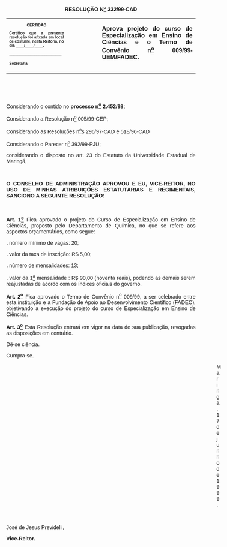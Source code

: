 <BODY>

<B><FONT FACE="Arial"><P ALIGN="JUSTIFY"></P>
<P ALIGN="CENTER">RESOLU&Ccedil;&Atilde;O  N<U><SUP>o</U></SUP> 332/99-CAD</P>
</B><P ALIGN="JUSTIFY"></P></FONT>
<TABLE CELLSPACING=0 BORDER=0 CELLPADDING=7 WIDTH=621>
<TR><TD WIDTH="32%" VALIGN="TOP">
<B><FONT FACE="Arial" SIZE=1><P ALIGN="CENTER">CERTID&Atilde;O</P>
<P ALIGN="JUSTIFY">   Certifico que a presente resolu&ccedil;&atilde;o foi afixada em local de costume, nesta Reitoria, no dia ____/____/____.</P>
<P ALIGN="JUSTIFY"></P>
<P ALIGN="JUSTIFY">_________________________</P>
<P ALIGN="JUSTIFY">Secret&aacute;ria</B></FONT></TD>
<TD WIDTH="17%" VALIGN="TOP">&nbsp;</TD>
<TD WIDTH="52%" VALIGN="TOP">
<B><FONT FACE="Arial"><P ALIGN="JUSTIFY">Aprova projeto do curso de Especializa&ccedil;&atilde;o em Ensino de Ci&ecirc;ncias e o Termo de Conv&ecirc;nio n<U><SUP>o</U></SUP> 009/99-UEM/FADEC.</P>
<P ALIGN="JUSTIFY"></B></FONT></TD>
</TR>
</TABLE>

<FONT FACE="Arial"><P ALIGN="JUSTIFY">&nbsp;</P>
<P ALIGN="JUSTIFY">&nbsp;</P>
<P ALIGN="JUSTIFY">&#9;Considerando o contido no <B>processo n<U><SUP>o</U></SUP> 2.452/98;</P>
</B><P ALIGN="JUSTIFY">&#9;Considerando a Resolu&ccedil;&atilde;o n<U><SUP>o</U></SUP> 005/99-CEP;</P>
<P ALIGN="JUSTIFY">&#9;Considerando as Resolu&ccedil;&otilde;es n<U><SUP>o</U></SUP>s 296/97-CAD e 518/96-CAD</P>
<P ALIGN="JUSTIFY">&#9;Considerando o Parecer n<U><SUP>o</U></SUP> 392/99-PJU;</P>
<P ALIGN="JUSTIFY">considerando o disposto no art. 23 do Estatuto da Universidade Estadual de Maring&aacute;,</P>
<B><P ALIGN="JUSTIFY"></P>
<P ALIGN="JUSTIFY">&nbsp;</P>
<P ALIGN="JUSTIFY">O CONSELHO DE ADMINISTRA&Ccedil;&Atilde;O APROVOU E EU, VICE-REITOR, NO USO DE MINHAS ATRIBUI&Ccedil;&Otilde;ES ESTATUT&Aacute;RIAS E REGIMENTAIS, SANCIONO A SEGUINTE RESOLU&Ccedil;&Atilde;O:</P>
<P ALIGN="JUSTIFY"></P>
<P ALIGN="JUSTIFY">&nbsp;</P>
<P ALIGN="JUSTIFY">Art. 1<U><SUP>o</U></SUP> </B>Fica aprovado o projeto do Curso de Especializa&ccedil;&atilde;o em Ensino de Ci&ecirc;ncias, proposto pelo Departamento de Qu&iacute;mica, no que se refere aos aspectos or&ccedil;ament&aacute;rios, como segue:</P>
<B><P ALIGN="JUSTIFY">.</B> n&uacute;mero m&iacute;nimo de vagas: 20;</P>
<B><P ALIGN="JUSTIFY">.</B> valor da taxa de inscri&ccedil;&atilde;o: R$ 5,00;</P>
<B><P ALIGN="JUSTIFY">.</B> n&uacute;mero de mensalidades: 13;</P>
<B><P ALIGN="JUSTIFY">.</B> valor da 1<U><SUP>a</U></SUP> mensalidade : R$ 90,00 (noventa reais), podendo as demais serem reajustadas de acordo com os &iacute;ndices oficiais do governo.</P>
<B><P ALIGN="JUSTIFY">Art. 2<U><SUP>o</B></U></SUP> Fica aprovado o Termo de Conv&ecirc;nio n<U><SUP>o</U></SUP> 009/99, a ser celebrado entre esta institui&ccedil;&atilde;o e a Funda&ccedil;&atilde;o de Apoio ao Desenvolvimento Cient&iacute;fico (FADEC), objetivando a execu&ccedil;&atilde;o do projeto do curso de Especializa&ccedil;&atilde;o em Ensino de Ci&ecirc;ncias.</P>
<B><P ALIGN="JUSTIFY">Art. 3<U><SUP>o</B></U></SUP> Esta Resolu&ccedil;&atilde;o entrar&aacute; em vigor na data de sua publica&ccedil;&atilde;o, revogadas as disposi&ccedil;&otilde;es em contr&aacute;rio.</P>
<P ALIGN="JUSTIFY">D&ecirc;-se ci&ecirc;ncia.</P>
<P ALIGN="JUSTIFY">Cumpra-se.</P>
<P ALIGN="JUSTIFY"></P><DIR>
<DIR>
<DIR>
<DIR>
<DIR>
<DIR>
<DIR>
<DIR>
<DIR>
<DIR>
<DIR>
<DIR>
<DIR>
<DIR>

<P ALIGN="JUSTIFY">Maring&aacute;, 17 de junho de 1999.</P>
<P ALIGN="JUSTIFY"></P>
<P ALIGN="JUSTIFY">&nbsp;</P></DIR>
</DIR>
</DIR>
</DIR>
</DIR>
</DIR>
</DIR>
</DIR>
</DIR>
</DIR>
</DIR>
</DIR>
</DIR>
</DIR>

<P ALIGN="JUSTIFY">&#9;&#9;&#9;&#9;&#9;&#9;&#9;Jos&eacute; de Jesus Previdelli,</P>
<P ALIGN="JUSTIFY">&#9;&#9;&#9;&#9;&#9;&#9;&#9;<B>Vice-Reitor.</P></B></FONT></BODY>
